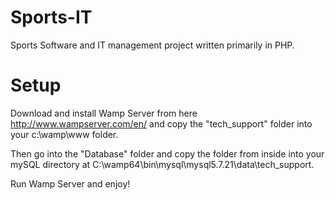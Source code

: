 # Sports-IT
Sports Software and IT management project written primarily in PHP.

# Setup

Download and install Wamp Server from here http://www.wampserver.com/en/ and copy the "tech_support" folder into your c:\wamp\www folder.

Then go into the "Database" folder and copy the folder from inside into your mySQL directory at C:\wamp64\bin\mysql\mysql5.7.21\data\tech_support.

Run Wamp Server and enjoy!
